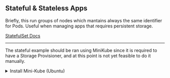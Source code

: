 ## Stateful & Stateless Apps

Briefly, this run groups of nodes which mantains always the same identifier for Pods.
Useful when managing apps that requires persistent storage.

[StatefulSet Docs](https://kubernetes.io/docs/concepts/workloads/controllers/statefulset/)

--------------------

The stateful example should be ran using MiniKube since it is required to have a Storage Provisioner, and at this point is not yet feasible to do it manually.



<details>
<summary> Install Mini-Kube (Ubuntu)</summary>

Install Docker first, as Mini-Kube needs drivers:
```bash
https://docs.docker.com/engine/install/ubuntu/
```
Consider installing this driver as well:
```bash
https://github.com/Mirantis/cri-dockerd
```
```bash
sudo usermod -aG docker $USER && newgrp docker
```
<details2>
<summary> Install Cri-DockerD on Ubuntu </summary2>
```bash
wget https://github.com/Mirantis/cri-dockerd/releases/download/v0.2.0/cri-dockerd-v0.2.0-linux-amd64.tar.gz
```
```bash
tar xvf cri-dockerd-v0.2.0-linux-amd64.tar.gz
```
```bash
sudo mv ./cri-dockerd /usr/local/bin/
```

Test it out:
```bash
cri-dockerd --help
```

Set the service:

```bash
wget https://raw.githubusercontent.com/Mirantis/cri-dockerd/master/packaging/systemd/cri-docker.service
wget https://raw.githubusercontent.com/Mirantis/cri-dockerd/master/packaging/systemd/cri-docker.socket
sudo mv cri-docker.socket cri-docker.service /etc/systemd/system/
sudo sed -i -e 's,/usr/bin/cri-dockerd,/usr/local/bin/cri-dockerd,' /etc/systemd/system/cri-docker.service
```

Check service status:

```bash
systemctl daemon-reload
systemctl enable cri-docker.service
systemctl enable --now cri-docker.socket
```

```bash
apt get install VirtualBox
```

```bash
minikube start --driver=docker
```

</details2>

```bash
https://minikube.sigs.k8s.io/docs/start/?arch=%2Flinux%2Fx86-64%2Fstable%2Fbinary+download

- curl -LO https://storage.googleapis.com/minikube/releases/latest/minikube-linux-amd64
- sudo install minikube-linux-amd64 /usr/local/bin/minikube && rm minikube-linux-amd64
```
</details>
